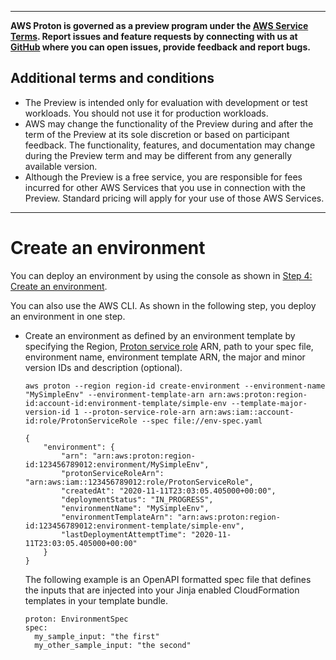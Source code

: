 --------

**AWS Proton is governed as a preview program under the [AWS Service Terms](https://aws.amazon.com/service-terms/)\. Report issues and feature requests by connecting with us at [GitHub](https://github.com/aws/aws-proton-public-roadmap) where you can open issues, provide feedback and report bugs\.**

## Additional terms and conditions<a name="preview-banner"></a>
+ The Preview is intended only for evaluation with development or test workloads\. You should not use it for production workloads\.
+ AWS may change the functionality of the Preview during and after the term of the Preview at its sole discretion or based on participant feedback\. The functionality, features, and documentation may change during the Preview term and may be different from any generally available version\.
+ Although the Preview is a free service, you are responsible for fees incurred for other AWS Services that you use in connection with the Preview\. Standard pricing will apply for your use of those AWS Services\.

--------

# Create an environment<a name="ag-create-env"></a>

You can deploy an environment by using the console as shown in [Step 4: Create an environment](ag-getting-started.md#ag-getting-started-step4)\.

You can also use the AWS CLI\. As shown in the following step, you deploy an environment in one step\.
+ Create an environment as defined by an environment template by specifying the Region, [Proton service role](ag-controlling-access.md#arrow-svc-role) ARN, path to your spec file, environment name, environment template ARN, the major and minor version IDs and description \(optional\)\.

  ```
  aws proton --region region-id create-environment --environment-name "MySimpleEnv" --environment-template-arn arn:aws:proton:region-id:account-id:environment-template/simple-env --template-major-version-id 1 --proton-service-role-arn arn:aws:iam::account-id:role/ProtonServiceRole --spec file://env-spec.yaml
  ```

  ```
  {
      "environment": {
          "arn": "arn:aws:proton:region-id:123456789012:environment/MySimpleEnv",
          "protonServiceRoleArn": "arn:aws:iam::123456789012:role/ProtonServiceRole",
          "createdAt": "2020-11-11T23:03:05.405000+00:00",
          "deploymentStatus": "IN_PROGRESS",
          "environmentName": "MySimpleEnv",
          "environmentTemplateArn": "arn:aws:proton:region-id:123456789012:environment-template/simple-env",
          "lastDeploymentAttemptTime": "2020-11-11T23:03:05.405000+00:00"
      }
  }
  ```

  The following example is an OpenAPI formatted spec file that defines the inputs that are injected into your Jinja enabled CloudFormation templates in your template bundle\.

  ```
  proton: EnvironmentSpec
  spec:
    my_sample_input: "the first"
    my_other_sample_input: "the second"
  ```